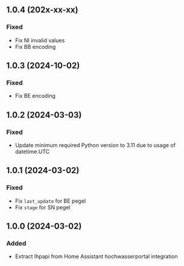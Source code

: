 ## 1.0.4 (202x-xx-xx)
### Fixed
- Fix NI invalid values
- Fix BB encoding

## 1.0.3 (2024-10-02)
### Fixed
- Fix BE encoding

## 1.0.2 (2024-03-03)
### Fixed
- Update minimum required Python version to 3.11 due to usage of datetime.UTC

## 1.0.1 (2024-03-02)
### Fixed
- Fix `last_update` for BE pegel
- Fix `stage` for SN pegel

## 1.0.0 (2024-03-02)
### Added
- Extract lhpapi from Home Assistant hochwasserportal integration
